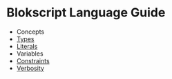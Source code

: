 # Blokscript Language Guide

* Concepts
* [Types](/types.html)
* [Literals](literals.html)
* Variables
* [Constraints](constraints.html)
* [Verbosity](verbosity.html)
